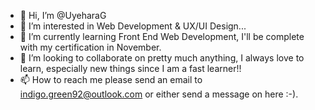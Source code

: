 - 👋 Hi, I’m @UyeharaG
- 👀 I’m interested in Web Development & UX/UI Design...
- 🌱 I’m currently learning Front End Web Development, I'll be complete with my certification in November.
- 💞️ I’m looking to collaborate on pretty much anything, I always love to learn, especially new things since I am a fast learner!!
- 📫 How to reach me please send an email to indigo.green92@outlook.com or either send a message on here :-).

<!---
UyeharaG/UyeharaG is a ✨ special ✨ repository because its `README.md` (this file) appears on your GitHub profile.
You can click the Preview link to take a look at your changes.
--->
